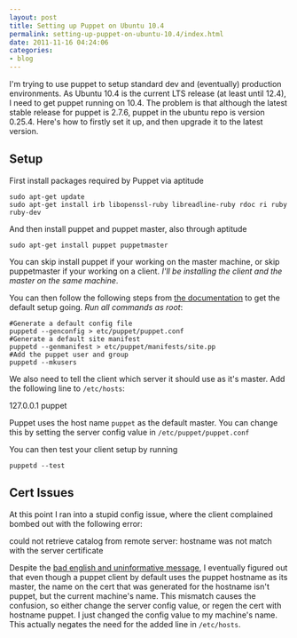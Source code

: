 ```yaml
---
layout: post
title: Setting up Puppet on Ubuntu 10.4
permalink: setting-up-puppet-on-ubuntu-10.4/index.html
date: 2011-11-16 04:24:06
categories:
- blog
---
```


I'm trying to use puppet to setup standard dev and (eventually) production environments. As Ubuntu 10.4 is the current LTS release (at least until 12.4), I need to get puppet running on 10.4. The problem is that although the latest stable release for puppet is 2.7.6, puppet in the ubuntu repo is version 0.25.4. Here's how to firstly set it up, and then upgrade it to the latest version.

Setup
-----

First install packages required by Puppet via aptitude

    sudo apt-get update
    sudo apt-get install irb libopenssl-ruby libreadline-ruby rdoc ri ruby ruby-dev

And then install puppet and puppet master, also through aptitude

    sudo apt-get install puppet puppetmaster

You can skip install puppet if your working on the master machine, or skip puppetmaster if your working on a client. *I'll be installing the client and the master on the same machine*.

You can then follow the following steps from [the documentation][1] to get the default setup going. *Run all commands as root*:

    #Generate a default config file
    puppetd --genconfig > etc/puppet/puppet.conf
    #Generate a default site manifest
    puppetd --genmanifest > etc/puppet/manifests/site.pp
    #Add the puppet user and group
    puppetd --mkusers

We also need to tell the client which server it should use as it's master. Add the following line to `/etc/hosts`:

127.0.0.1 puppet

Puppet uses the host name `puppet` as the default master. You can change this by setting the server config value in `/etc/puppet/puppet.conf`

You can then test your client setup by running

    puppetd --test

Cert Issues
-----------

At this point I ran into a stupid config issue, where the client complained bombed out with the following error:

could not retrieve catalog from remote server: hostname was not match with the server certificate

Despite the [bad english and uninformative message][2], I eventually figured out that even though a puppet client by default uses the puppet hostname as its master, the name on the cert that was generated for the hostname isn't puppet, but the current machine's name. This mismatch causes the confusion, so either change the server config value, or regen the cert with hostname puppet. I just changed the config value to my machine's name. This actually negates the need for the added line in `/etc/hosts`.


  [1]: http://docs.puppetlabs.com/references/0.25.4/configuration.html
  [2]: http://projects.puppetlabs.com/issues/7224
